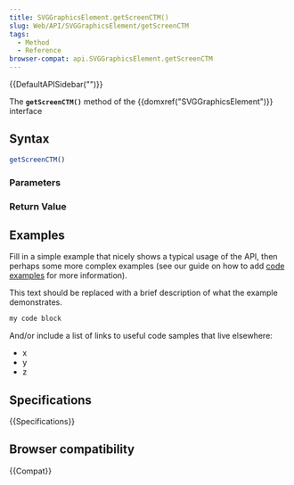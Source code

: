 ```yaml
---
title: SVGGraphicsElement.getScreenCTM()
slug: Web/API/SVGGraphicsElement/getScreenCTM
tags:
  - Method
  - Reference
browser-compat: api.SVGGraphicsElement.getScreenCTM
---
```

{{DefaultAPISidebar("")}}

The **`getScreenCTM()`** method of the {{domxref("SVGGraphicsElement")}} interface 

## Syntax

```js
getScreenCTM()
```

### Parameters



### Return Value



## Examples

Fill in a simple example that nicely shows a typical usage of the API, then perhaps some more complex examples (see our guide on how to add [code examples](/en-US/docs/MDN/Contribute/Structures/Code_examples) for more information).

This text should be replaced with a brief description of what the example demonstrates.

```js
my code block
```

And/or include a list of links to useful code samples that live elsewhere:

*   x
*   y
*   z

## Specifications

{{Specifications}}

## Browser compatibility

{{Compat}}

